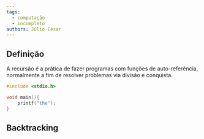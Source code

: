 ```yaml
---
tags:
  - computação
  - incompleto
authors: Júlio César
---
```

## Definição

A recursão é a prática de fazer programas com funções de auto-referência, normalmente a fim de resolver problemas via divisão e conquista.

```c
#include <stdio.h>

void main(){
	printf("the");
}
```

## Backtracking
